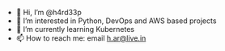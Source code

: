 - 👋 Hi, I’m @h4rd33p
- 👀 I’m interested in Python, DevOps and AWS based projects
- 🌱 I’m currently learning Kubernetes
- 📫 How to reach me: email h.ar@live.in

<!---
h4rd33p/h4rd33p is a ✨ special ✨ repository because its `README.md` (this file) appears on your GitHub profile.
You can click the Preview link to take a look at your changes.
--->

